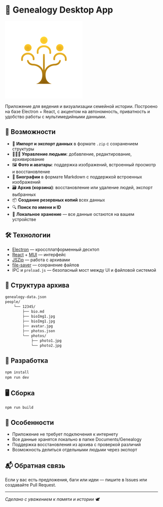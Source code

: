 # 🧬 Genealogy Desktop App

![](./build/icons/icon.png)

Приложение для ведения и визуализации семейной истории. Построено на базе Electron + React, с акцентом на автономность, приватность и удобство работы с мультимедийными данными.

## 🚀 Возможности

- 📁 **Импорт и экспорт данных** в формате `.zip` с сохранением структуры
- 🧑‍🤝‍🧑 **Управление людьми**: добавление, редактирование, архивирование
- 🖼️ **Фото и аватары**: поддержка изображений, встроенный просмотр и восстановление
- 📝 **Биографии** в формате Markdown с поддержкой встроенных изображений
- 🗃️ **Архив (корзина)**: восстановление или удаление людей, экспорт выбранных
- 📦 **Создание резервных копий** всех данных
- 🔍 **Поиск по имени и ID**
- 🧠 **Локальное хранение** — все данные остаются на вашем устройстве

## 🛠️ Технологии

- [Electron](https://www.electronjs.org/) — кроссплатформенный десктоп
- [React](https://reactjs.org/) + [MUI](https://mui.com/) — интерфейс
- [JSZip](https://stuk.github.io/jszip/) — работа с архивами
- [file-saver](https://github.com/eligrey/FileSaver.js/) — сохранение файлов
- IPC и `preload.js` — безопасный мост между UI и файловой системой

## 📂 Структура архива

```
genealogy-data.json
people/
    └── 12345/
        ├── bio.md
        ├── bioImg1.jpg
        ├── bioImg1.jpg
        ├── avatar.jpg
        ├── photos.json
        └── photos/
            ├── photo1.jpg
            └── photo2.jpg
```

## 🧪 Разработка

```bash
npm install
npm run dev
```

## 🖥️ Сборка

```bash
npm run build
```

## 📌 Особенности

- Приложение не требует подключения к интернету
- Все данные хранятся локально в папке Documents/Genealogy
- Поддержка восстановления из архива с проверкой различий
- Возможность делиться отдельными людьми через экспорт

## 📬 Обратная связь

Если у вас есть предложения, баги или идеи — пишите в Issues или создавайте Pull Request.

---

_Сделано с уважением к памяти и истории 🕊️_
